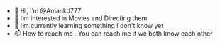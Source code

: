 - 👋 Hi, I’m @Amankd777
- 👀 I’m interested in Movies and Directing them
- 🌱 I’m currently learning something I don't know yet
- 📫 How to reach me . You can reach me if we both know each other

<!---
Amankd777/Amankd777 is a ✨ special ✨ repository because its `README.md` (this file) appears on your GitHub profile.
You can click the Preview link to take a look at your changes.
--->

